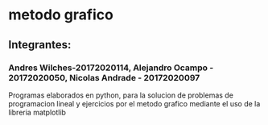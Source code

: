 # metodo grafico
<h2>Integrantes:</h2>
<h3>Andres Wilches-20172020114, Alejandro Ocampo - 20172020050, Nicolas Andrade - 20172020097</h3>
<p>Programas elaborados en python, para la solucion de problemas de programacion lineal y ejercicios por el metodo grafico mediante el uso de la libreria matplotlib </p>

